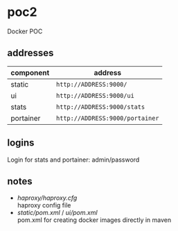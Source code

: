 # poc2
Docker POC

## addresses

| component | address |
| ---       | --- |
|static     | `http://ADDRESS:9000/` |
|ui         | `http://ADDRESS:9000/ui` |
|stats      | `http://ADDRESS:9000/stats` | 
|portainer  | `http://ADDRESS:9000/portainer` |

## logins

Login for stats and portainer: admin/password

## notes

* *haproxy/haproxy.cfg*  
  haproxy config file
* *static/pom.xml* / *ui/pom.xml*  
  pom.xml for creating docker images directly in maven
